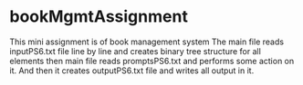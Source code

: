 # bookMgmtAssignment
This mini assignment is of book management system
The main file reads inputPS6.txt file line by line and creates binary tree structure for all elements
then main file reads promptsPS6.txt and performs some action on it.
And then it creates outputPS6.txt file and writes all output in it.
